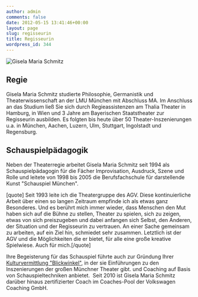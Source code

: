 ```yaml
---
author: admin
comments: false
date: 2012-05-15 13:41:46+00:00
layout: page
slug: regisseurin
title: Regisseurin
wordpress_id: 344
---
```


![Gisela Maria Schmitz](/wp-content/uploads/2012/05/gisela.gif)

## Regie

Gisela Maria Schmitz studierte Philosophie, Germanistik und Theaterwissenschaft an der LMU München mit Abschluss MA. Im Anschluss an das Studium ließ Sie sich durch Regieassistenzen am Thalia Theater in Hamburg, in Wien und 3 Jahre am Bayerischen Staatstheater zur Regisseurin ausbilden. Es folgten bis heute über 50 Theater-Inszenierungen u.a. in München, Aachen, Luzern, Ulm, Stuttgart, Ingolstadt und Regensburg.

## Schauspielpädagogik

Neben der Theaterregie arbeitet Gisela Maria Schmitz seit 1994 als Schauspielpädagogin für die Fächer Improvisation, Ausdruck, Szene und Rolle und leitete von 1998 bis 2005 die Berufsfachschule für darstellende Kunst "Schauspiel München".

[quote] Seit 1993 leite ich die Theatergruppe des AGV. Diese kontinuierliche Arbeit über einen so langen Zeitraum empfinde ich als etwas ganz Besonderes. Und es berührt mich immer wieder, dass Menschen den Mut haben sich auf die Bühne zu stellen, Theater zu spielen, sich zu zeigen, etwas von sich preiszugeben und dabei anfangen sich Selbst, den Anderen, der Situation und der Regisseurin zu vertrauen. An einer Sache gemeinsam zu arbeiten, auf ein Ziel hin, schmiedet sehr zusammen. Letztlich ist der AGV und die Möglichkeiten die er bietet, für alle eine große kreative Spielwiese. Auch für mich.[/quote]

Ihre Begeisterung für das Schauspiel führte auch zur Gründung Ihrer [Kulturvermittlung "Blickwinkel"](http://www.blickwinkel-kulturvermittlung.de), in der sie Einführungen zu den Inszenierungen der großen Münchner Theater gibt. und Coaching auf Basis von Schauspieltechniken anbietet.  Seit 2010 ist Gisela Maria Schmitz darüber hinaus zertifizierter Coach im Coaches-Pool der Volkswagen Coaching GmbH.
